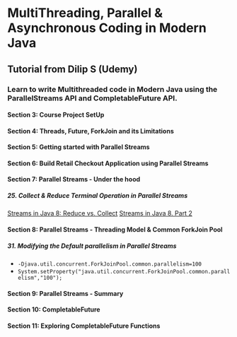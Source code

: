 # MultiThreading, Parallel & Asynchronous Coding in Modern Java

## Tutorial from Dilip S (Udemy)

### Learn to write Multithreaded code in Modern Java using the ParallelStreams API and CompletableFuture API.

#### Section 3: Course Project SetUp

#### Section 4: Threads, Future, ForkJoin and its Limitations

#### Section 5: Getting started with Parallel Streams

#### Section 6: Build Retail Checkout Application using Parallel Streams

#### Section 7: Parallel Streams - Under the hood

#####  25. Collect & Reduce Terminal Operation in Parallel Streams
       
[Streams in Java 8: Reduce vs. Collect](https://www.youtube.com/watch?v=oWlWEKNM5Aw&feature=youtu.be)
[Streams in Java 8. Part 2](https://www.youtube.com/watch?v=H7VbRz9aj7c&feature=youtu.be)

#### Section 8: Parallel Streams - Threading Model & Common ForkJoin Pool

#####  31. Modifying the Default parallelism in Parallel Streams

-  `-Djava.util.concurrent.ForkJoinPool.common.parallelism=100`
-  `System.setProperty("java.util.concurrent.ForkJoinPool.common.parallelism","100");`

#### Section 9: Parallel Streams - Summary

#### Section 10: CompletableFuture

#### Section 11: Exploring CompletableFuture Functions

